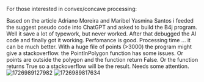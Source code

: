 For those interested in convex/concave processing:

Based on the article Adriano Moreira and Maribel Yasmina Santos i feeded the suggest pseudo code into ChatGPT and asked to build the B4j program. Well it save a lot of typework, but never worked. After that debugged the AI code and finally got it working.
Perfomance is good. Processing time ... it can be much better.
With a huge file of points (>3000) the program might give a stackoverflow.
the PointInPolygon function has some issues. Or points are outside the polygon and the function return False. Or the function returns True so a stackoverflow will be the result. Needs some attention.
![1726989127982](https://github.com/user-attachments/assets/d41cd894-71a1-4027-bf52-705621d585c1)
![1726989817634](https://github.com/user-attachments/assets/290ae26f-1117-4aac-a835-6ff331bf247d)



